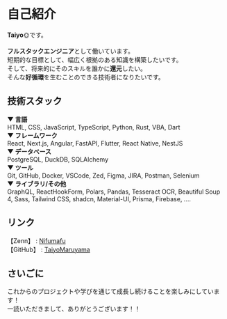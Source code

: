 # 自己紹介

**Taiyo**🌞です。
<br><br>
**フルスタックエンジニア**として働いています。<br>
短期的な目標として、幅広く根拠のある知識を構築したいです。<br>
そして、将来的にそのスキルを誰かに**還元**したい。<br>
そんな**好循環**を生むことのできる技術者になりたいです。

## 技術スタック


**▼ 言語**<br>
HTML, CSS, JavaScript, TypeScript, Python, Rust, VBA, Dart
<br>**▼ フレームワーク**<br>
React, Next.js, Angular, FastAPI, Flutter, React Native, NestJS
<br>**▼ データベース**<br>
PostgreSQL, DuckDB, SQLAlchemy
<br>**▼ ツール**<br>
Git, GitHub, Docker, VSCode, Zed, Figma, JIRA, Postman, Selenium
<br>**▼ ライブラリ/その他**<br>
GraphQL, ReactHookForm, Polars, Pandas, Tesseract OCR, Beautiful Soup 4, Sass, Tailwind CSS, shadcn, Material-UI, Prisma, Firebase, ....

## リンク
【Zenn】 : [Nifumafu](https://zenn.dev/nifumafu)<br>
【GitHub】 : [TaiyoMaruyama](https://github.com/TaiyoMaruyama)

## さいごに

これからのプロジェクトや学びを通じて成長し続けることを楽しみにしています！<br>
一読いただきまして、ありがとうございます！！

